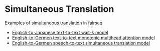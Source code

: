 # Simultaneous Translation
Examples of simultaneous translation in fairseq
- [English-to-Japanese text-to-text wait-k model](docs/enja-waitk.md)
- [English-to-Germen text-to-text monotonic multihead attention model](docs/ende-mma.md)
- [English-to-Germen speech-to-text simultaneous translation model](../speech_to_text/docs/simulst_mustc_example.md)
